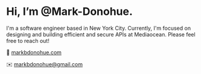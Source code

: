 <h1>Hi, I’m @Mark-Donohue.</h1>

<p>I'm a software engineer based in New York City. Currently, I'm focused on designing and building efficient and secure APIs at Mediaocean. Please feel free to reach out!</p>
<p>🚀 <a href="https://markbdonohue.com">markbdonohue.com</a></p>
<p>✉️ <a href="mailto:markbdonohue@gmail.com">markbdonohue@gmail.com</a></p>
